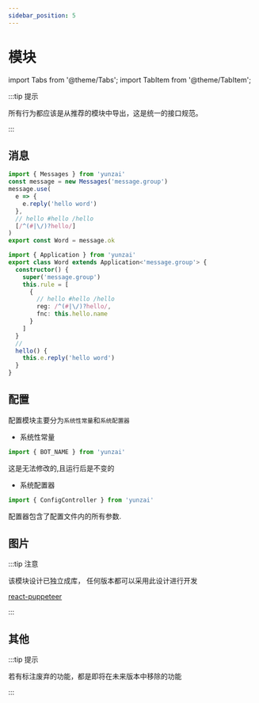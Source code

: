 ```yaml
---
sidebar_position: 5
---
```


# 模块

import Tabs from '@theme/Tabs';
import TabItem from '@theme/TabItem';

:::tip 提示

所有行为都应该是从推荐的模块中导出，这是统一的接口规范。

:::

## 消息

<Tabs>
  <TabItem value="apple" label="函数应用" default>

```ts title="./message.ts"
import { Messages } from 'yunzai'
const message = new Messages('message.group')
message.use(
  e => {
    e.reply('hello word')
  },
  // hello #hello /hello
  [/^(#|\/)?hello/]
)
export const Word = message.ok
```

  </TabItem>
  <TabItem value="orange" label="类应用">

```ts title="./message.ts"
import { Application } from 'yunzai'
export class Word extends Application<'message.group'> {
  constructor() {
    super('message.group')
    this.rule = [
      {
        // hello #hello /hello
        reg: /^(#|\/)?hello/,
        fnc: this.hello.name
      }
    ]
  }
  //
  hello() {
    this.e.reply('hello word')
  }
}
```

  </TabItem>
</Tabs>

## 配置

配置模块主要分为`系统性常量`和`系统配置器`

- 系统性常量

```ts
import { BOT_NAME } from 'yunzai'
```

这是无法修改的,且运行后是不变的

- 系统配置器

```ts
import { ConfigController } from 'yunzai'
```

配置器包含了配置文件内的所有参数.

## 图片

:::tip 注意

该模块设计已独立成库，
任何版本都可以采用此设计进行开发

[react-puppeteer](https://github.com/lemonade-lab/react-puppeteer)

:::

## 其他

:::tip 提示

若有标注废弃的功能，都是即将在未来版本中移除的功能

:::
